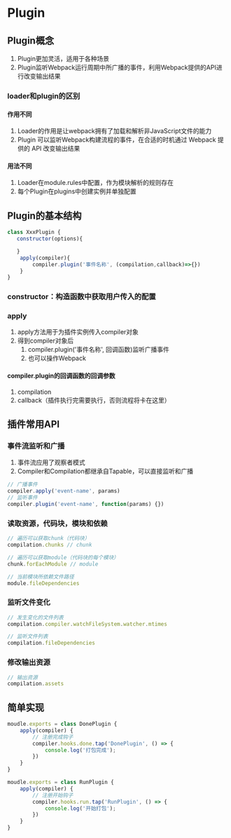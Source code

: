 # Plugin

## Plugin概念

1. Plugin更加灵活，适用于各种场景
2. Plugin监听Webpack运行周期中所广播的事件，利用Webpack提供的API进行改变输出结果

### loader和plugin的区别

#### 作用不同

1. Loader的作⽤是让webpack拥有了加载和解析⾮JavaScript⽂件的能⼒
2. Plugin 可以监听Webpack构建流程的事件，在合适的时机通过 Webpack 提供的 API 改变输出结果

#### 用法不同

1. Loader在module.rules中配置，作为模块解析的规则存在
2. 每个Plugin在plugins中创建实例并单独配置

## Plugin的基本结构

```js
class XxxPlugin {
   constructor(options){

   }
    apply(compiler){
        compiler.plugin('事件名称', (compilation,callback)=>{})
    }
}
```

### constructor：构造函数中获取用户传入的配置

### apply

1. apply方法用于为插件实例传入compiler对象
2. 得到compiler对象后
   1. compiler.plugin('事件名称', 回调函数)监听广播事件
   2. 也可以操作Webpack

#### compiler.plugin的回调函数的回调参数

1. compilation
2. callback（插件执行完需要执行，否则流程将卡在这里）

## 插件常用API

### 事件流监听和广播

1. 事件流应用了观察者模式
2. Compiler和Compilation都继承自Tapable，可以直接监听和广播

```js
// 广播事件
compiler.apply('event-name', params)
// 监听事件
compiler.plugin('event-name', function(params) {})
```

### 读取资源，代码块，模块和依赖

```js
// 遍历可以获取chunk（代码块）
compilation.chunks // chunk

// 遍历可以获取module（代码块的每个模块）
chunk.forEachModule // module

// 当前模块所依赖文件路径
module.fileDependencies
```

### 监听文件变化

```js
// 发生变化的文件列表
compilation.compiler.watchFileSystem.watcher.mtimes

// 监听文件列表
compilation.fileDependencies
```

### 修改输出资源

```js
// 输出资源
compilation.assets
```

## 简单实现

```js
moudle.exports = class DonePlugin {
    apply(compiler) {
        // 注册完成钩子
        compiler.hooks.done.tap('DonePlugin', () => {
            console.log('打包完成');
        })
    }
}

moudle.exports = class RunPlugin {
    apply(compiler) {
        // 注册开始钩子
        compiler.hooks.run.tap('RunPlugin', () => {
            console.log('开始打包');
        })
    }
}
```
